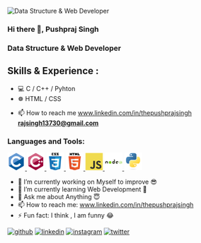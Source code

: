 ![Data Structure & Web Developer](https://media-exp1.licdn.com/dms/image/C5616AQGad7VDWEFo8w/profile-displaybackgroundimage-shrink_350_1400/0/1602505063576?e=1626912000&v=beta&t=GVn1_VlxJxTw3mdC3PGCeRC6DicTL_cgQGARLmw4pWw)

### Hi there 👋, Pushpraj Singh

### Data Structure & Web Developer
  
## Skills & Experience :

* 💻 C / C++ / Pyhton 
* ☸  HTML / CSS 

- 📫 How to reach me www.linkedin.com/in/thepushprajsingh **rajsingh13730@gmail.com**


<h3 align="left">Languages and Tools:</h3>
<p align="left"> <a href="https://www.cprogramming.com/" target="_blank"> <img src="https://raw.githubusercontent.com/devicons/devicon/master/icons/c/c-original.svg" alt="c" width="40" height="40"/> </a> <a href="https://www.w3schools.com/cpp/" target="_blank"> <img src="https://raw.githubusercontent.com/devicons/devicon/master/icons/cplusplus/cplusplus-original.svg" alt="cplusplus" width="40" height="40"/> </a> <a href="https://www.w3schools.com/css/" target="_blank"> <img src="https://raw.githubusercontent.com/devicons/devicon/master/icons/css3/css3-original-wordmark.svg" alt="css3" width="40" height="40"/> </a> <a href="https://www.w3.org/html/" target="_blank"> <img src="https://raw.githubusercontent.com/devicons/devicon/master/icons/html5/html5-original-wordmark.svg" alt="html5" width="40" height="40"/> </a> <a href="https://developer.mozilla.org/en-US/docs/Web/JavaScript" target="_blank"> <img src="https://raw.githubusercontent.com/devicons/devicon/master/icons/javascript/javascript-original.svg" alt="javascript" width="40" height="40"/> </a> <a href="https://nodejs.org" target="_blank"> <img src="https://raw.githubusercontent.com/devicons/devicon/master/icons/nodejs/nodejs-original-wordmark.svg" alt="nodejs" width="40" height="40"/> </a> <a href="https://www.python.org" target="_blank"> <img src="https://raw.githubusercontent.com/devicons/devicon/master/icons/python/python-original.svg" alt="python" width="40" height="40"/> </a> </p>

- 🔭 I’m currently working on Myself to improve 😎
- 🌱 I’m currently learning Web Development 👾 
- 💬 Ask me about Anything 😇
- 📫 How to reach me: www.linkedin.com/in/thepushprajsingh 
- ⚡ Fun fact: I think , I am funny 😂


[<img src='https://cdn.jsdelivr.net/npm/simple-icons@3.0.1/icons/github.svg' alt='github' height='40'>](https://github.com/pushprajsingh1)  [<img src='https://cdn.jsdelivr.net/npm/simple-icons@3.0.1/icons/linkedin.svg' alt='linkedin' height='40'>](https://www.linkedin.com/in/pushprajsingh/)  [<img src='https://cdn.jsdelivr.net/npm/simple-icons@3.0.1/icons/instagram.svg' alt='instagram' height='40'>](https://www.instagram.com/pushprajsingh__/)  [<img src='https://cdn.jsdelivr.net/npm/simple-icons@3.0.1/icons/twitter.svg' alt='twitter' height='40'>](https://twitter.com/pushpra88966740)  
